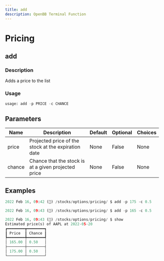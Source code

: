 ```yaml
---
title: add
description: OpenBB Terminal Function
---
```


# Pricing

## add

### Description

Adds a price to the list

### Usage

```python
usage: add -p PRICE -c CHANCE
```

## Parameters

| Name | Description | Default | Optional | Choices |
| ---- | ----------- | ------- | -------- | ------- |
| price | Projected price of the stock at the expiration date | None | False | None |
| chance | Chance that the stock is at a given projected price | None | False | None |

## Examples

```python
2022 Feb 16, 09:42 (🦋) /stocks/options/pricing/ $ add -p 175 -c 0.5

2022 Feb 16, 09:43 (🦋) /stocks/options/pricing/ $ add -p 165 -c 0.5

2022 Feb 16, 09:43 (🦋) /stocks/options/pricing/ $ show
Estimated price(s) of AAPL at 2022-05-20
┏━━━━━━━━┳━━━━━━━━┓
┃ Price  ┃ Chance ┃
┡━━━━━━━━╇━━━━━━━━┩
│ 165.00 │ 0.50   │
├────────┼────────┤
│ 175.00 │ 0.50   │
└────────┴────────┘
```

